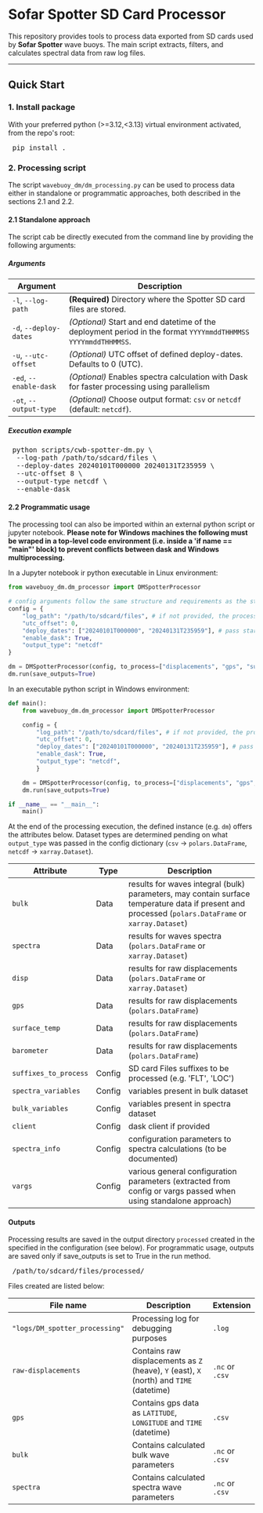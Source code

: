 # Sofar Spotter SD Card Processor

This repository provides tools to process data exported from SD cards used by **Sofar Spotter** wave buoys. The main script extracts, filters, and calculates spectral data from raw log files.

---

## Quick Start

### 1. Install package

With your preferred python (>=3.12,<3.13) virtual environment activated, from the repo's root:

<pre> pip install . </pre>

### 2. Processing script

The script `wavebuoy_dm/dm_processing.py` can be used to process data either in standalone or programmatic approaches, both described in the sections 2.1 and 2.2.

#### 2.1 Standalone approach

The script cab be directly executed from the command line by providing the following arguments:

##### Arguments

| Argument               | Description                                                                                                     |
| ---------------------- | --------------------------------------------------------------------------------------------------------------- |
| `-l`, `--log-path`     | **(Required)** Directory where the Spotter SD card files are stored.                                            |
| `-d`, `--deploy-dates` | *(Optional)* Start and end datetime of the deployment period in the format `YYYYmmddTHHMMSS YYYYmmddTHHMMSS`. |
| `-u`, `--utc-offset` | *(Optional)* UTC offset of defined deploy-dates. Defaults to 0 (UTC).|
| `-ed`, `--enable-dask` | *(Optional)* Enables spectra calculation with Dask for faster processing using parallelism                                 |
| `-ot`, `--output-type` | *(Optional)* Choose output format: `csv` or `netcdf` (default: `netcdf`).                                       |


##### Execution example

<pre> python scripts/cwb-spotter-dm.py \
  --log-path /path/to/sdcard/files \
  --deploy-dates 20240101T000000 20240131T235959 \
  --utc-offset 8 \
  --output-type netcdf \
  --enable-dask  </pre>

#### 2.2 Programmatic usage

The processing tool can also be imported within an external python script or jupyter notebook. __Please note for Windows machines the following must be wraped in a top-level code environment (i.e. inside a 'if __name__ == "__main__"' block) to prevent conflicts between dask and Windows multiprocessing.__

In a Jupyter notebook ir python executable in Linux environment:
```python
from wavebuoy_dm.dm_processor import DMSpotterProcessor

# config arguments follow the same structure and requirements as the standalone approach
config = {
    "log_path": "/path/to/sdcard/files", # if not provided, the processor will try to fing SD card files in the working directory
    "utc_offset": 0,
    "deploy_dates": ["20240101T000000", "20240131T235959"], # pass start and end dates as a list formatted as ISO 8601 (YYYY-mm-ddTHH:MM:SS)
    "enable_dask": True,
    "output_type": "netcdf"
}

dm = DMSpotterProcessor(config, to_process=["displacements", "gps", "surface_temp", "atmospheric_pressure"])
dm.run(save_outputs=True)
```

In an executable python script in Windows environment:
```python
def main():
    from wavebuoy_dm.dm_processor import DMSpotterProcessor

    config = {
        "log_path": "/path/to/sdcard/files", # if not provided, the processor will try to fing SD card files in the working directory
        "utc_offset": 0,
        "deploy_dates": ["20240101T000000", "20240131T235959"], # pass start and end dates as a list formatted as ISO 8601 (YYYY-mm-ddTHH:MM:SS)
        "enable_dask": True,
        "output_type": "netcdf",
        }

    dm = DMSpotterProcessor(config, to_process=["displacements", "gps", "surface_temp", "atmospheric_pressure"])
    dm.run(save_outputs=True)

if __name__ == "__main__":
    main()
```

At the end of the processing execution, the defined instance (e.g. `dm`) offers the attributes below. Dataset types are determined pending on what `output_type` was passed in the config dictionary (`csv` -> `polars.DataFrame`, `netcdf` -> `xarray.Dataset`).

| Attribute               | Type | Description                                                                                                     |
| ---------------------- |------| --------------------------------------------------------------------------------------------------------------- |
| `bulk`  | Data | results for waves integral (bulk) parameters, may contain surface temperature data if present and processed (`polars.DataFrame` or `xarray.Dataset`)   |
| `spectra` | Data | results for waves spectra (`polars.DataFrame` or `xarray.Dataset`) |
| `disp` | Data | results for raw displacements (`polars.DataFrame` or `xarray.Dataset`) |
| `gps` | Data | results for raw displacements (`polars.DataFrame`) |
| `surface_temp` | Data | results for raw displacements (`polars.DataFrame`) |
| `barometer` | Data| results for raw displacements (`polars.DataFrame`) |
| `suffixes_to_process` | Config | SD card Files suffixes to be processed (e.g. 'FLT', 'LOC') |
| `spectra_variables` | Config | variables present in bulk dataset |
| `bulk_variables` | Config | variables present in spectra dataset  |
| `client` | Config | dask client if provided |
| `spectra_info` | Config | configuration parameters to spectra calculations (to be documented) |
| `vargs` | Config | various general configuration parameters (extracted from config or vargs passed when using standalone approach) |


#### Outputs

Processing results are saved in the output directory `processed` created in the specified in the configuration (see below). For programmatic usage, outputs are saved only if save_outputs is set to True in the run method.

 <pre> /path/to/sdcard/files/processed/ </pre>

Files created are listed below:

 | File name              | Description  |  Extension |
| ---------------------- | -------------------| -----------------|
| `"logs/DM_spotter_processing"`     | Processing log for debugging purposes | `.log` | 
| `raw-displacements`     | Contains raw displacements as `Z` (heave), `Y` (east), `X` (north) and `TIME` (datetime) | `.nc` or `.csv` | 
| `gps` | Contains gps data as `LATITUDE`, `LONGITUDE` and `TIME` (datetime) | `.csv` | 
| `bulk` |  Contains calculated bulk wave parameters |  `.nc` or `.csv` | 
| `spectra` | Contains calculated spectra wave parameters | `.nc` or `.csv` | 
